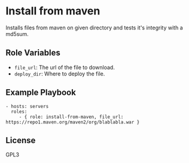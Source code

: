 Install from maven
==================

Installs files from maven on given directory and tests it's integrity with a md5sum.

Role Variables
--------------

* `file_url`: The url of the file to download.
* `deploy_dir`: Where to deploy the file.


Example Playbook
----------------

    - hosts: servers
      roles:
         - { role: install-from-maven, file_url: https://repo1.maven.org/maven2/org/blablabla.war }

License
-------

GPL3
